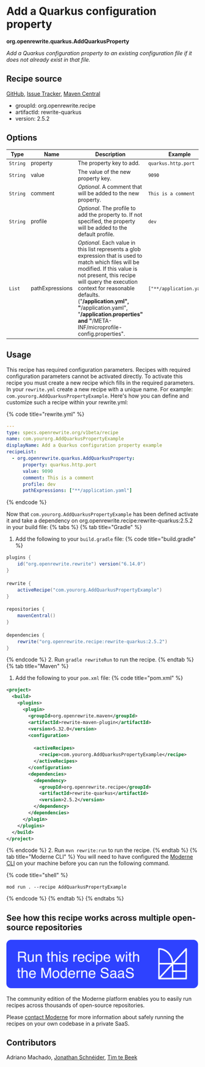 # Add a Quarkus configuration property

**org.openrewrite.quarkus.AddQuarkusProperty**

_Add a Quarkus configuration property to an existing configuration file if it does not already exist in that file._

## Recipe source

[GitHub](https://github.com/openrewrite/rewrite-quarkus/blob/main/src/main/java/org/openrewrite/quarkus/AddQuarkusProperty.java), [Issue Tracker](https://github.com/openrewrite/rewrite-quarkus/issues), [Maven Central](https://central.sonatype.com/artifact/org.openrewrite.recipe/rewrite-quarkus/2.5.2/jar)

* groupId: org.openrewrite.recipe
* artifactId: rewrite-quarkus
* version: 2.5.2

## Options

| Type | Name | Description | Example |
| -- | -- | -- | -- |
| `String` | property | The property key to add. | `quarkus.http.port` |
| `String` | value | The value of the new property key. | `9090` |
| `String` | comment | *Optional*. A comment that will be added to the new property. | `This is a comment` |
| `String` | profile | *Optional*. The profile to add the property to. If not specified, the property will be added to the default profile. | `dev` |
| `List` | pathExpressions | *Optional*. Each value in this list represents a glob expression that is used to match which files will be modified. If this value is not present, this recipe will query the execution context for reasonable defaults. ("**/application.yml", "**/application.yaml", "**/application.properties" and "**/META-INF/microprofile-config.properties". | `["**/application.yaml"]` |


## Usage

This recipe has required configuration parameters. Recipes with required configuration parameters cannot be activated directly. To activate this recipe you must create a new recipe which fills in the required parameters. In your `rewrite.yml` create a new recipe with a unique name. For example: `com.yourorg.AddQuarkusPropertyExample`.
Here's how you can define and customize such a recipe within your rewrite.yml:

{% code title="rewrite.yml" %}
```yaml
---
type: specs.openrewrite.org/v1beta/recipe
name: com.yourorg.AddQuarkusPropertyExample
displayName: Add a Quarkus configuration property example
recipeList:
  - org.openrewrite.quarkus.AddQuarkusProperty:
      property: quarkus.http.port
      value: 9090
      comment: This is a comment
      profile: dev
      pathExpressions: ["**/application.yaml"]
```
{% endcode %}

Now that `com.yourorg.AddQuarkusPropertyExample` has been defined activate it and take a dependency on org.openrewrite.recipe:rewrite-quarkus:2.5.2 in your build file:
{% tabs %}
{% tab title="Gradle" %}
1. Add the following to your `build.gradle` file:
{% code title="build.gradle" %}
```groovy
plugins {
    id("org.openrewrite.rewrite") version("6.14.0")
}

rewrite {
    activeRecipe("com.yourorg.AddQuarkusPropertyExample")
}

repositories {
    mavenCentral()
}

dependencies {
    rewrite("org.openrewrite.recipe:rewrite-quarkus:2.5.2")
}
```
{% endcode %}
2. Run `gradle rewriteRun` to run the recipe.
{% endtab %}
{% tab title="Maven" %}
1. Add the following to your `pom.xml` file:
{% code title="pom.xml" %}
```xml
<project>
  <build>
    <plugins>
      <plugin>
        <groupId>org.openrewrite.maven</groupId>
        <artifactId>rewrite-maven-plugin</artifactId>
        <version>5.32.0</version>
        <configuration>
          
          <activeRecipes>
            <recipe>com.yourorg.AddQuarkusPropertyExample</recipe>
          </activeRecipes>
        </configuration>
        <dependencies>
          <dependency>
            <groupId>org.openrewrite.recipe</groupId>
            <artifactId>rewrite-quarkus</artifactId>
            <version>2.5.2</version>
          </dependency>
        </dependencies>
      </plugin>
    </plugins>
  </build>
</project>
```
{% endcode %}
2. Run `mvn rewrite:run` to run the recipe.
{% endtab %}
{% tab title="Moderne CLI" %}
You will need to have configured the [Moderne CLI](https://docs.moderne.io/moderne-cli/cli-intro) on your machine before you can run the following command.

{% code title="shell" %}
```shell
mod run . --recipe AddQuarkusPropertyExample
```
{% endcode %}
{% endtab %}
{% endtabs %}

## See how this recipe works across multiple open-source repositories

[![Moderne Link Image](/.gitbook/assets/ModerneRecipeButton.png)](https://app.moderne.io/recipes/org.openrewrite.quarkus.AddQuarkusProperty)

The community edition of the Moderne platform enables you to easily run recipes across thousands of open-source repositories.

Please [contact Moderne](https://moderne.io/product) for more information about safely running the recipes on your own codebase in a private SaaS.

## Contributors
Adriano Machado, [Jonathan Schnéider](mailto:jkschneider@gmail.com), [Tim te Beek](mailto:tim@moderne.io)
